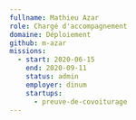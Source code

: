 ```yaml
---
fullname: Mathieu Azar
role: Chargé d'accompagnement
domaine: Déploiement
github: m-azar
missions:
  - start: 2020-06-15
    end: 2020-09-11
    status: admin
    employer: dinum
    startups:
      - preuve-de-covoiturage
---
```

